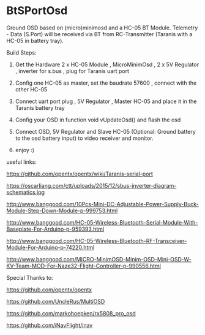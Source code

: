 # BtSPortOsd
Ground OSD based on (micro)minimosd and a HC-05 BT Module. Telemetry - Data (S.Port) will be received via BT from RC-Transmitter (Taranis with a HC-05 in battery tray).

Build Steps:

1. Get the Hardware 2 x HC-05 Module , MicroMinimOsd , 2 x 5V Regulator , inverter for s.bus , plug for Taranis uart port

2. Config one HC-05 as master, set the baudrate 57600 , connect with the other HC-05

3. Connect uart port plug , 5V Regulator , Master HC-05 and place it in the Taranis battery tray

4. Config your OSD in function void vUpdateOsd() and flash the osd

5. Connect OSD, 5V Regulator and Slave HC-05 (Optional: Ground battery to the osd battery input) to video receiver and monitor.

6. enjoy :)


useful links:

https://github.com/opentx/opentx/wiki/Taranis-serial-port

https://oscarliang.com/ctt/uploads/2015/12/sbus-inverter-diagram-schematics.jpg

http://www.banggood.com/10Pcs-Mini-DC-Adjustable-Power-Supply-Buck-Module-Step-Down-Module-p-999753.html

http://www.banggood.com/HC-05-Wireless-Bluetooth-Serial-Module-With-Baseplate-For-Arduino-p-959393.html

http://www.banggood.com/HC-05-Wireless-Bluetooth-RF-Transceiver-Module-For-Arduino-p-74220.html

http://www.banggood.com/MICRO-MinimOSD-Minim-OSD-Mini-OSD-W-KV-Team-MOD-For-Naze32-Flight-Controller-p-990556.html


Special Thanks to:

https://github.com/opentx/opentx

https://github.com/UncleRus/MultiOSD

https://github.com/markohoepken/rx5808_pro_osd

https://github.com/iNavFlight/inav


